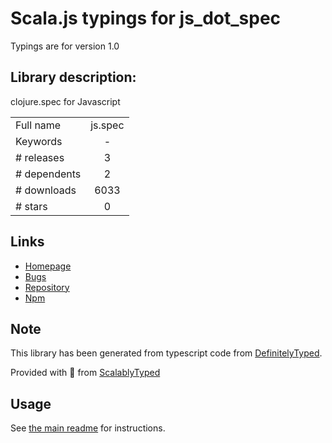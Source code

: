 
# Scala.js typings for js_dot_spec

Typings are for version 1.0

## Library description:
clojure.spec for Javascript

|                    |                 |
| ------------------ | :-------------: |
| Full name          | js.spec |
| Keywords           | - |
| # releases         | 3 |
| # dependents       | 2 |
| # downloads        | 6033 |
| # stars            | 0 |

## Links
- [Homepage](https://github.com/prayerslayer/js.spec#readme)
- [Bugs](https://github.com/prayerslayer/js.spec/issues)
- [Repository](https://github.com/prayerslayer/js.spec)
- [Npm](https://www.npmjs.com/package/js.spec)
    


## Note
This library has been generated from typescript code from [DefinitelyTyped](https://definitelytyped.org).

Provided with :purple_heart: from [ScalablyTyped](https://github.com/oyvindberg/ScalablyTyped)

## Usage
See [the main readme](../../readme.md) for instructions.


